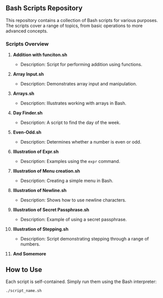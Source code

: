 ## Bash Scripts Repository

This repository contains a collection of Bash scripts for various purposes. The scripts cover a range of topics, from basic operations to more advanced concepts.

### Scripts Overview

1. **Addition with funciton.sh**
   - Description: Script for performing addition using functions.

2. **Array Input.sh**
   - Description: Demonstrates array input and manipulation.

3. **Arrays.sh**
   - Description: Illustrates working with arrays in Bash.

4. **Day Finder.sh**
   - Description: A script to find the day of the week.

5. **Even-Odd.sh**
   - Description: Determines whether a number is even or odd.

6. **Illustration of Expr.sh**
   - Description: Examples using the `expr` command.

7. **Illustration of Menu creation.sh**
   - Description: Creating a simple menu in Bash.

8. **Illustration of Newline.sh**
   - Description: Shows how to use newline characters.

9. **Illustration of Secret Passphrase.sh**
   - Description: Example of using a secret passphrase.

10. **Illustration of Stepping.sh**
    - Description: Script demonstrating stepping through a range of numbers.
   
11. **And Somemore**

## How to Use

Each script is self-contained. Simply run them using the Bash interpreter:

```bash
./script_name.sh
